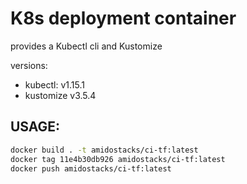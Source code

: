 # K8s deployment container

provides a Kubectl cli  and Kustomize

versions:
  - kubectl: v1.15.1
  - kustomize v3.5.4


USAGE:
---

```bash
docker build . -t amidostacks/ci-tf:latest
docker tag 11e4b30db926 amidostacks/ci-tf:latest
docker push amidostacks/ci-tf:latest
```
